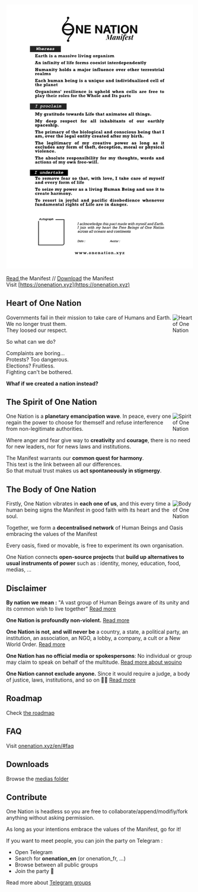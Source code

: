 ![Manifest One Nation](./medias/print/manifest_A4/en/en_manifest_onenation.jpg)

[Read ](./manifest) the Manifest // [Download](./medias/print/manifest_A4) the Manifest  
Visit [https://onenation.xyz](https://onenation.xyz)

## Heart of One Nation

<img src="https://onenation.xyz/assets/img/onenation_heart.png" alt="Heart of One Nation" width="55px" align="right">

Governments fail in their mission to take care of Humans and Earth.  
We no longer trust them.  
They loosed our respect.

So what can we do?

Complaints are boring...  
Protests? Too dangerous.  
Elections? Fruitless.  
Fighting can't be bothered.

**Whaf if we created a nation instead?**
    
## The Spirit of One Nation

<img src="https://onenation.xyz/assets/img/onenation_mind.png" alt="Spirit of One Nation" width="55px" align="right">

One Nation is a **planetary emancipation wave**. In peace, every one regain the power to choose for themself and refuse interference from non-legitimate authorities.

Where anger and fear give way to **creativity** and **courage**, there is no need for new leaders, nor for news laws and institutions.  

The Manifest warrants our **common quest for harmony**.  
This text is the link between all our differences.  
So that mutual trust makes us **act spontaneously in stigmergy**.
    
## The Body of One Nation

<img src="https://onenation.xyz/assets/img/onenation_body.png" alt="Body of One Nation" width="55px" align="right">

Firstly, One Nation vibrates in **each one of us**, and this every time a human being signs the Manifest in good faith with its heart and the soul.

Together, we form a **decentralised network** of Human Beings and Oasis embracing the values of the Manifest

Every oasis, fixed or movable, is free to experiment its own organisation.

One Nation connects **open-source projects** that **build up alternatives to usual instruments of power** such as : identity, money, education, food, medias, ...

## Disclaimer

**By nation we mean :** "A vast group of Human Beings aware of its unity and its common wish to live together" [Read more](https://onenation.xyz/en/faq-why-one-nation)

**One Nation is profoundly non-violent.** [Read more](https://onenation.xyz/en/#faq-non-violence)

**One Nation is not, and will never be** a country, a state, a political party, an institution, an association, an NGO, a lobby, a  company, a cult or a New World Order. [Read more](https://onenation.xyz/en/#faq-what-is-one-nation)

**One Nation has no official media or spokespersons**: No individual or group may claim to speak on behalf of the multitude. [Read more about wouino](https://onenation.xyz/en/#faq-project-wouino)

**One Nation cannot exclude anyone.** Since it would require a judge, a body of justice, laws, institutions, and so on 🤯😓 [Read more](https://onenation.xyz/en/#faq-constitution)

## Roadmap

Check [the roadmap](ROADMAP.md)

## FAQ

Visit [onenation.xyz/en/#faq](https://onenation.xyz/en/#faq)

## Downloads

Browse the [medias folder](medias)

## Contribute

One Nation is headless so you are free to collaborate/append/modifiy/fork anything without asking permission.

As long as your intentions embrace the values of the Manifest, go for it! 

If you want to meet people, you can join the party on Telegram : 
- Open Telegram 
- Search for **onenation_en** (or onenation_fr, ...)
- Browse between all public groups
- Join the party 🥳

Read more about [Telegram groups](https://onenation.xyz/en/#faq-contribute)
